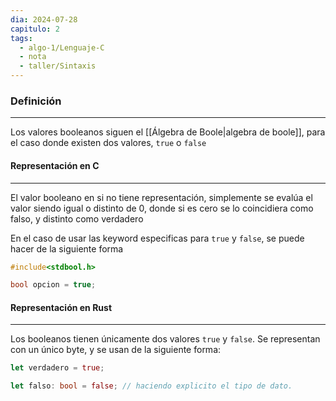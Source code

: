 ```yaml
---
dia: 2024-07-28
capitulo: 2
tags:
  - algo-1/Lenguaje-C
  - nota
  - taller/Sintaxis
---
```

### Definición
---
Los valores booleanos siguen el [[Álgebra de Boole|algebra de boole]], para el caso donde existen dos valores, `true` o `false`

#### Representación en C
---
El valor booleano en si no tiene representación, simplemente se evalúa el valor siendo igual o distinto de $0$, donde si es cero se lo coincidiera como falso, y  distinto como verdadero

En el caso de usar las keyword especificas para `true` y `false`, se puede hacer de la siguiente forma
```c
#include<stdbool.h>

bool opcion = true;
```

#### Representación en Rust
---
Los booleanos tienen únicamente dos valores `true` y `false`. Se representan con un único byte, y se usan de la siguiente forma:
``` rust
let verdadero = true;

let falso: bool = false; // haciendo explicito el tipo de dato.
```